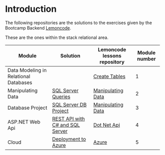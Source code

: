 # Introduction

The following repositories are the solutions to the exercises given by the Bootcamp Backend [Lemoncode](https://lemoncode.net/lemoncode-blog/2021/12/2/bootcamp-back-end-lemoncode-ii-edicion). 

These are the ones within the stack relational area.

|Module|  Solution  | Lemoncode lessons repository| Module number |
| ----------------  |--|-------------------------- |---|
| Data Modeling in Relational Databases | [](https://github.com/monicacrespo/bootcamp-backend-student-relational/tree/main/1.Relational-Modelling)|[Create Tables](https://github.com/Lemoncode/bootcamp-backend/tree/main/01-stack-relacional/01-sql-server/03-create-tables) |1|
|Manipulating Data| [SQL Server Queries](https://github.com/monicacrespo/bootcamp-backend-student-relational/tree/main/2.SqlServer-Queries)|[Manipulating Data](https://github.com/Lemoncode/bootcamp-backend/tree/main/01-stack-relacional/01-sql-server/07-manipulating%20data) |2|
|Database Project| [SQL Server DB Project](https://github.com/monicacrespo/bootcamp-backend-student-relational/tree/main/3.SqlServer-DB-Project)|[Manipulating Data](https://github.com/Lemoncode/bootcamp-backend/tree/main/01-stack-relacional/01-sql-server/04-database-project) |3|
|ASP.NET Web Api| [REST API with C# and SQL Server](https://github.com/monicacrespo/bootcamp-backend-student-relational/tree/main/4.ASP.NET-Web-Api)|[Dot Net Api](https://github.com/Lemoncode/bootcamp-backend/tree/main/01-stack-relacional/02-donet) |4|
|Cloud| [Deployment to Azure](https://github.com/monicacrespo/bootcamp-backend-student-azure)|[Azure](https://github.com/Lemoncode/bootcamp-backend/tree/main/01-stack-relacional/03-azure) |5|
